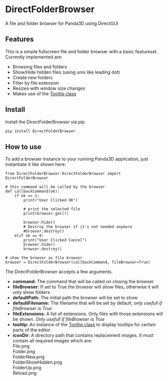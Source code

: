 # DirectFolderBrowser
A file and folder browser for Panda3D using DirectGUI

## Features
This is a simple fullscreen file and folder browser with a basic featureset. Currently implemented are:

- Browsing files and folders
- Show/Hide hidden files (using unix like leading dot)
- Create new folders
- Filter by file extension
- Resizes with window size changes
- Makes use of the <a href="https://github.com/fireclawthefox/DirectTooltip">Tooltip class</a>

## Install
Install the DirectFolderBrowser via pip

```bash
pip install DirectFolderBrowser
```

## How to use
To add a browser instance to your running Panda3D application, just instantiate it like shown here:
```python3
from DirectFolderBrowser.DirectFolderBrowser import DirectFolderBrowser

# this command will be called by the browser
def callbackCommand(ok):
    if ok == 1:
        print("User Clicked OK")
        
        # print the selected file
        print(browser.get())
        
        browser.hide()
        # Destroy the browser if it's not needed anymore
        #browser.destroy()
    elif ok == 0:
        print("User Clicked Cancel")
        browser.hide()
        browser.destroy()

# show the browser as file browser
browser = DirectFolderBrowser(callbackCommand, fileBrowser=True)
```
The DirectFolderBrowser accepts a few arguments.
- <b>command:</b> The command that will be called on closing the browser
- <b>fileBrowser:</b> If set to True the browser will show files, otherwise it will only show folders
- <b>defaultPath:</b> The initial path the browser will be set to show
- <b>defaultFilename:</b> The filename that will be set by default, <i>only usefull if fileBrowser is True</i>
- <b>fileExtensions:</b> A list of extensions. Only files with those extensions will be shown. <i>Only usefull if fileBrowser is True</i>
- <b>tooltip:</b> An instance of the <a href="https://github.com/fireclawthefox/DirectTooltip">Tooltip class</a> to display tooltips for certain parts of the editor
- <b>iconDir:</b> A directory path that contains replacement images. It must contain all required images which are:<br />
    File.png<br />
    Folder.png<br />
    FolderNew.png<br />
    FolderShowHidden.png<br />
    FolderUp.png<br />
    Reload.png<br />
